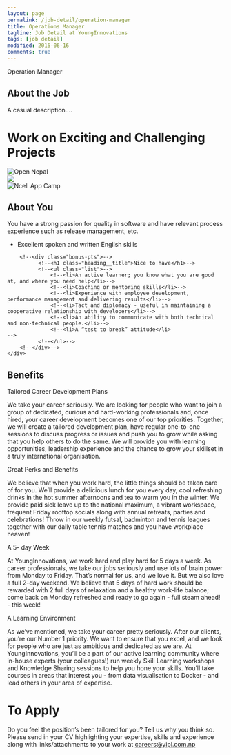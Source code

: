 ```yaml
---
layout: page
permalink: /job-detail/operation-manager
title: Operations Manager
tagline: Job Detail at YoungInnovations
tags: [job detail]
modified: 2016-06-16
comments: true
---
```


<div class="job-teaser">
    <div class="job-teaser__hero-content wrap-960">    
        <div class="job-teaser__img-circle operation-manager"></div>
        <span class="hero-content__description">Operation Manager</span>
    </div>    
</div>

<div class="job-about">
    <div class="wrap-620">
        <h2 class="job-about__title">About the Job</h2>
        <div class="job-about__description">
             <p>A casual description....</p>
        </div>        
        <!--<h2 class="job-about__title">Key Responsibilities</h2>-->
        <!--<ul class="list">-->
            <!--<li>Lead the end to end ownership of the QA process, including the high level vision for a continually improving QA framework-->
<!--</li>-->
            <!--<li>-->
            <!--Develop QA standards and procedures by determining minimum requirements for production release, collecting data for test cases and establishing escalation guidelines for development teams</li>-->
            <!--<li>-->
            <!--Manage testing and release schedule by planning test cycles, tracking test results and informing development and testing teams of testing duties</li>-->
            <!--<li>-->
            <!--Use tracked test results to identify errors and iteratively improve on the QA process to preemptively eliminate future errors in coding practices-->
<!--</li>-->
            <!--<li>-->
            <!--Establish team metrics for measurement of quality and operational excellence and a create a consistent, regular process for assessment and improvement</li>-->
            <!--<li>-->
            <!--Establish a consistent release management framework and deliver high quality software, in rapid iterations, across our multiple product teams</li>-->
            <!--<li>-->
            <!--Analyse incoming features/work and work with developers and QA champions to create applicable test cases and define acceptance criteria</li>-->
            <!--<li>-->
            <!--Communicate proactively and preemptively with your key stakeholders, from senior management to the developers adopting your QA practices</li>-->
            <!--<li>-->
            <!--Be responsible for coaching, mentoring and developing engineers</li>-->
        <!--</ul>-->
    </div>
</div>

<div class="work-fun">
    <div class="wrap-960">
        <h1 class="career-title">Work on Exciting and Challenging Projects</h1>
        <div class="work-fun-wrapper">
            <div class="work-fun-wrapper__list">
                <img src="/images/career/ic_opendata_shot.jpg" alt="Open Nepal" />        
            </div>
            <div class="work-fun-wrapper__list" alt="Integrity Action">
                <img src="/images/career/ic_integrityaction_shot.jpg" >                
            </div>
            <div class="work-fun-wrapper__list">
                <img src="/images/career/ic_ncellapp_shot.jpg" alt="Ncell App Camp" >                
            </div>
        </div>
    </div>
</div>

<div class="job-about__you">
    <div class="wrap-620">
        <h2 class="job-about__title">About You</h2>
        <div class="job-about__description">
             <p>You have a strong passion for quality in software and have relevant process experience such as release management, etc.</p>
        </div>        
        <ul class="list">
            <li>Excellent spoken and written English skills</li>
        </ul>
        
        <!--<div class="bonus-pts">-->
              <!--<h1 class="heading__title">Nice to have</h1>-->
              <!--<ul class="list">-->
                  <!--<li>An active learner; you know what you are good at, and where you need help</li>-->
                  <!--<li>Coaching or mentoring skills</li>-->
                  <!--<li>Experience with employee development, performance management and delivering results</li>-->
                  <!--<li>Tact and diplomacy - useful in maintaining a cooperative relationship with developers</li>-->
                  <!--<li>An ability to communicate with both technical and non-technical people.</li>-->
                  <!--<li>A “test to break” attitude</li>                  -->
              <!--</ul>-->
        <!--</div>-->
    </div>  
</div>  
<div class="career-benefits">
    <div class="wrap-960">
        <h2 class="career-title">Benefits</h2>
        <div class="benefits-wrap clearfix">
            <div class="benefits-wrap__list">
                <div class="benefits-wrap__list-content">
                    <span class="benefits-wrap-title">Tailored Career Development Plans</span>
                    <p>We take your career seriously. We are looking for people who want to join a group of dedicated, curious and hard-working professionals and, once hired, your career development becomes one of our top priorities. Together, we will create a tailored development plan, have regular one-to-one sessions to discuss progress or issues and push you to grow while asking that you help others to do the same. We will provide you with learning opportunities, leadership experience and the chance to grow your skillset in a truly international organisation. </p>    
                </div>    
            </div>
            <div class="benefits-wrap__list">
                <div class="benefits-wrap__list-content">
                    <span class="benefits-wrap-title">Great Perks and Benefits</span>
                    <p>We believe that when you work hard, the little things should be taken care of for you. We’ll provide a delicious lunch for you every day, cool refreshing drinks in the hot summer afternoons and tea to warm you in the winter.  We provide paid sick leave up to the national maximum, a vibrant workspace, frequent Friday rooftop socials along with annual retreats, parties and celebrations!  Throw in our weekly futsal, badminton and tennis leagues together with our daily table tennis matches and you have workplace heaven!</p>    
                </div>    
            </div>
            <div class="benefits-wrap__list">
                <div class="benefits-wrap__list-content">
                    <span class="benefits-wrap-title">A 5- day Week</span>
                    <p>At YoungInnovations, we work hard and play hard for 5 days a week. As career professionals, we take our jobs seriously and use lots of brain power from Monday to Friday. That’s normal for us, and we love it. But we also love a full 2-day weekend. We believe that 5 days of hard work should be rewarded with 2 full days of relaxation and a healthy work-life balance; come back on Monday refreshed and ready to go again - full steam ahead! - this week!</p>    
                </div>    
            </div>
            <div class="benefits-wrap__list">
                <div class="benefits-wrap__list-content">
                    <span class="benefits-wrap-title">A Learning Environment</span>
                    <p>As we’ve mentioned, we take your career pretty seriously. After our clients, you’re our Number 1 priority. We want to ensure that you excel, and we look for people who are just as ambitious and dedicated as we are. At YoungInnovations, you’ll be a part of our active learning community where in-house experts (your colleagues!) run weekly  Skill Learning workshops and Knowledge Sharing sessions to help you hone your skills. You’ll take courses in areas that interest you - from data visualisation to Docker - and lead others in your area of expertise.</p>    
                </div>    
            </div>
        </div>
    </div>    
</div>
<div class="job-apply wrap-620">
    <h1 class="heading__title">To Apply</h1>
    <p class="survey">Do you feel the position’s been tailored for you? Tell us why you think so. Please send in your CV highlighting your expertise, skills and experience along with links/attachments to your work at <a href="mailto:careers@yipl.com.np">careers@yipl.com.np</a>
</div>